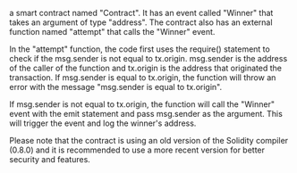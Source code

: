a smart contract named "Contract". It has an event called "Winner" that takes an argument of type "address". The contract also has an external function named "attempt" that calls the "Winner" event.

In the "attempt" function, the code first uses the require() statement to check if the msg.sender is not equal to tx.origin. msg.sender is the address of the caller of the function and tx.origin is the address that originated the transaction. If msg.sender is equal to tx.origin, the function will throw an error with the message "msg.sender is equal to tx.origin".

If msg.sender is not equal to tx.origin, the function will call the "Winner" event with the emit statement and pass msg.sender as the argument. This will trigger the event and log the winner's address.

Please note that the contract is using an old version of the Solidity compiler (0.8.0) and it is recommended to use a more recent version for better security and features.
